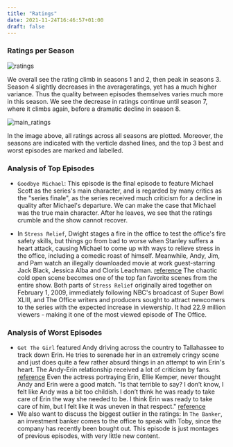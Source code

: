 ```yaml
---
title: "Ratings"
date: 2021-11-24T16:46:57+01:00
draft: false
---
```


### Ratings per Season

![ratings]({{<baseurl>}}/images/ratings_seasons.png)

We overall see the rating climb in seasons 1 and 2, then peak in seasons 3. Season 4 slightly decreases in the averageratings, yet has a much higher variance. Thus the quality between episodes themselves varies much more in this season. We see the decrease in ratings continue until season 7, where it climbs again, before a dramatic decline in season 8.

![main_ratings]({{<baseurl>}}/images/main_ratings.png)

In the image above, all ratings across all seasons are plotted. Moreover, the seasons are indicated with the verticle dashed lines, and the top 3 best and worst episodes are marked and labelled. 

### Analysis of Top Episodes

- `Goodbye Michael`: This episode is the final episode to feature Michael Scott as the series's main character, and is regarded by many critics as the "series finale", as the series received much criticism for a decline in quality after Michael's departure. We can make the case that Michael was the true main character. After he leaves, we see that the ratings crumble and the show cannot recover.

- In `Stress Relief`, Dwight stages a fire in the office to test the office's fire safety skills, but things go from bad to worse when Stanley suffers a heart attack, causing Michael to come up with ways to relieve stress in the office, including a comedic roast of himself. Meanwhile, Andy, Jim, and Pam watch an illegally downloaded movie at work guest-starring Jack Black, Jessica Alba and Cloris Leachman. [reference](https://en.wikipedia.org/wiki/Stress_Relief_(The_Office)) 
The chaotic cold open scene becomes one of the top fan favorite scenes from the entire show.
Both parts of `Stress Relief` originally aired together on February 1, 2009, immediately following NBC's broadcast of Super Bowl XLIII, and The Office writers and producers sought to attract newcomers to the series with the expected increase in viewership. It had 22.9 million viewers - making it one of the most viewed episode of The Office.

### Analysis of Worst Episodes

- `Get The Girl` featured Andy driving across the country to Tallahassee to track down Erin. He tries to serenade her in an extremely cringy scene and just does quite a few rather absurd things in an attempt to win Erin's heart. The Andy-Erin relationship received a lot of criticism by fans. [reference](https://screenrant.com/the-office-worst-episodes-imdb/)
Even the actress portraying Erin, Ellie Kemper, never thought Andy and Erin were a good match. "Is that terrible to say? I don’t know, I felt like Andy was a bit too childish. I don’t think he was ready to take care of Erin the way she needed to be. I think Erin was ready to take care of him, but I felt like it was uneven in that respect." [reference](https://www.cinemablend.com/television/2553336/why-the-offices-ellie-kemper-wasnt-exactly-a-fan-of-erin-and-andys-relationship)
- We also want to discuss the biggest outlier in the ratings: In `The Banker`, an investment banker comes to the office to speak with Toby, since the company has recently been bought out. This episode is just montages of previous episodes, with very little new content.